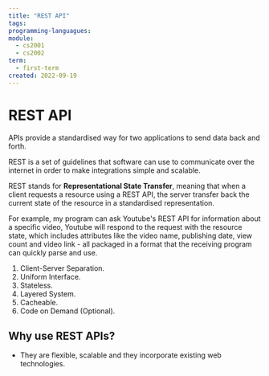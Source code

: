 ```yaml
---
title: "REST API"
tags:
programming-languagues:
module:
  - cs2001
  - cs2002
term:
  - first-term
created: 2022-09-19
---
```

# REST API
APIs provide a standardised way for two applications to send data back and forth. 

REST is a set of guidelines that software can use to communicate over the internet in order to make integrations simple and scalable.

REST stands for **Representational State Transfer**, meaning that when a client requests a resource using a REST API, the server transfer back the current state of the resource in a standardised representation.

For example, my program can ask Youtube's REST API for information about a specific video, Youtube will respond to the request with the resource state, which includes attributes like the video name, publishing date, view count and video link - all packaged in a format that the receiving program can quickly parse and use. 

1. Client-Server Separation.
2. Uniform Interface.
3. Stateless.
4. Layered System.
5. Cacheable.
6. Code on Demand (Optional).

## Why use REST APIs?
- They are flexible, scalable and they incorporate existing web technologies.